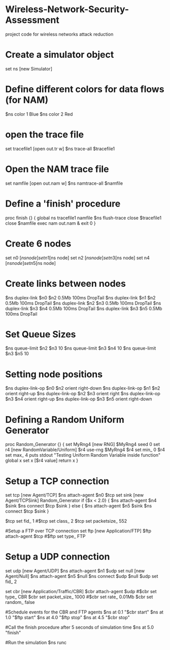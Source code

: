 # Wireless-Network-Security-Assessment
project code for wireless networks attack reduction



# Create a simulator object
set ns [new Simulator]

# Define different colors for data flows (for NAM)
$ns color 1 Blue
$ns color 2 Red

# open the trace file
set tracefile1 [open out.tr w]
$ns trace-all $tracefile1

# Open the NAM trace file
set namfile [open out.nam w]
$ns namtrace-all $namfile

# Define a 'finish' procedure
proc finish {} {
	global ns tracefile1 namfile
	$ns flush-trace
	close $tracefile1
	close $namfile
	exec nam out.nam &
	exit 0
}

# Create 6 nodes
set n0 [$ns node]
set n1 [$ns node]
set n2 [$ns node]
set n3 [$ns node]
set n4 [$ns node]
set n5 [$ns node]

# Create links between nodes
$ns duplex-link $n0 $n2 0.5Mb 100ms DropTail
$ns duplex-link $n1 $n2 0.5Mb 100ms DropTail
$ns duplex-link $n2 $n3 0.5Mb 100ms DropTail
$ns duplex-link $n3 $n4 0.5Mb 100ms DropTail
$ns duplex-link $n3 $n5 0.5Mb 100ms DropTail

# Set Queue Sizes
$ns queue-limit $n2 $n3 10
$ns queue-limit $n3 $n4 10
$ns queue-limit $n3 $n5 10

# Setting node positions
$ns duplex-link-op $n0 $n2 orient right-down
$ns duplex-link-op $n1 $n2 orient right-up
$ns duplex-link-op $n2 $n3 orient right
$ns duplex-link-op $n3 $n4 orient right-up
$ns duplex-link-op $n3 $n5 orient right-down

# Defining a Random Uniform Generator
proc Random_Generator {} {
	set MyRng4 [new RNG]
	$MyRng4 seed 0
	set r4 [new RandomVariable/Uniform]
	$r4 use-rng $MyRng4
	$r4 set min_ 0
	$r4 set max_ 4
	puts stdout "Testing Uniform Random Variable inside function"
	global x
	set x [$r4 value]
	return x
}

# Setup a TCP connection
set tcp [new Agent/TCP]
$ns attach-agent $n0 $tcp
set sink [new Agent/TCPSink]
Random_Generator
if {$x < 2.0} {
	$ns attach-agent $n4 $sink
	$ns connect $tcp $sink
} else {
	$ns attach-agent $n5 $sink
	$ns connect $tcp $sink
}

$tcp set fid_ 1
#$tcp set class_ 2
$tcp set packetsize_ 552

#Setup a FTP over TCP connection
set ftp [new Application/FTP]
$ftp attach-agent $tcp
#$ftp set type_ FTP

# Setup a UDP connection
set udp [new Agent/UDP]
$ns attach-agent $n1 $udp
set null [new Agent/Null]
$ns attach-agent $n5 $null
$ns connect $udp $null
$udp set fid_ 2

set cbr [new Application/Traffic/CBR]
$cbr attach-agent $udp
#$cbr set type_ CBR
$cbr set packet_size_ 1000
#$cbr set rate_ 0.01Mb
$cbr set random_ false

#Schedule events for the CBR and FTP agents
$ns at 0.1 "$cbr start"
$ns at 1.0 "$ftp start"
$ns at 4.0 "$ftp stop"
$ns at 4.5 "$cbr stop"

#Call the finish procedure after 5 seconds of simulation time
$ns at 5.0 "finish"



#Run the simulation
$ns runc
